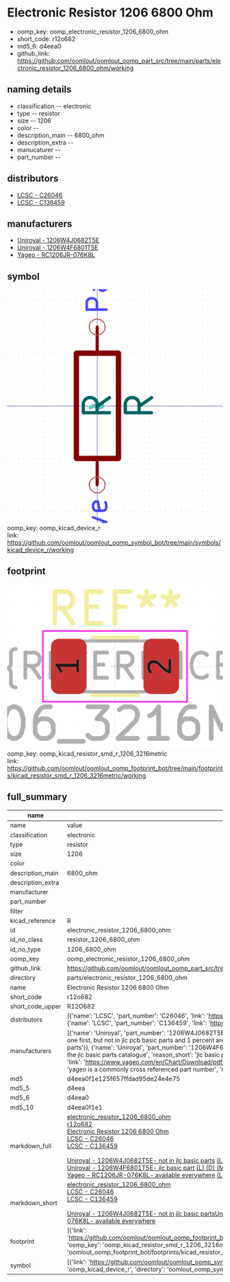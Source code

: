 # Electronic Resistor 1206 6800 Ohm

  
* oomp_key: oomp_electronic_resistor_1206_6800_ohm 
* short_code: r12o682
* md5_6: d4eea0  
* github_link: https://github.com/oomlout/oomlout_oomp_part_src/tree/main/parts/electronic_resistor_1206_6800_ohm/working  
## naming details
* classification -- electronic
* type -- resistor
* size -- 1206
* color -- 
* description_main -- 6800_ohm
* description_extra -- 
* manucaturer -- 
* part_number -- 

## distributors
* [LCSC - C26046](https://lcsc.com/product-detail/C26046.html)  
* [LCSC - C136459](https://lcsc.com/product-detail/C136459.html)  

## manufacturers
* [Uniroyal - 1206W4J0682T5E]()  
* [Uniroyal - 1206W4F6801T5E]()  
* [Yageo - RC1206JR-076K8L](https://www.yageo.com/en/Chart/Download/pdf/RC1206JR-076K8L)  

## symbol

![](symbol/0/working/working_600.png)  
oomp_key: oomp_kicad_device_r  
link: https://github.com/oomlout/oomlout_oomp_symbol_bot/tree/main/symbols/kicad_device_r/working  

## footprint

![](footprint/0/working/working_600.png)  
oomp_key: oomp_kicad_resistor_smd_r_1206_3216metric  
link: https://github.com/oomlout/oomlout_oomp_footprint_bot/tree/main/footprints/kicad_resistor_smd_r_1206_3216metric/working  

## full_summary
| name | value | 
| --- | --- | 
| name | value | 
| classification | electronic | 
| type | resistor | 
| size | 1206 | 
| color |  | 
| description_main | 6800_ohm | 
| description_extra |  | 
| manufacturer |  | 
| part_number |  | 
| filter |  | 
| kicad_reference | R | 
| id | electronic_resistor_1206_6800_ohm | 
| id_no_class | resistor_1206_6800_ohm | 
| id_no_type | 1206_6800_ohm | 
| oomp_key | oomp_electronic_resistor_1206_6800_ohm | 
| github_link | https://github.com/oomlout/oomlout_oomp_part_src/tree/main/parts/electronic_resistor_1206_6800_ohm/working | 
| directory | parts/electronic_resistor_1206_6800_ohm | 
| name | Electronic Resistor 1206 6800 Ohm | 
| short_code | r12o682 | 
| short_code_upper | R12O682 | 
| distributors | [{'name': 'LCSC', 'part_number': 'C26046', 'link': 'https://lcsc.com/product-detail/C26046.html', 'id': 'distributor_lcsc'}, {'name': 'LCSC', 'part_number': 'C136459', 'link': 'https://lcsc.com/product-detail/C136459.html', 'id': 'distributor_lcsc'}] | 
| manufacturers | [{'name': 'Uniroyal', 'part_number': '1206W4J0682T5E', 'link': '', 'id': 'manufacturer_uniroyal', 'note': {'reason': 'did this one first, but not in jlc pcb basic parts and 1 percent are and they are the same price', 'reason_short': 'not in jlc basic parts'}}, {'name': 'Uniroyal', 'part_number': '1206W4F6801T5E', 'link': '', 'id': 'manufacturer_uniroyal', 'note': {'reason': 'in the jlc basic parts catalogue', 'reason_short': 'jlc basic part'}}, {'name': 'Yageo', 'part_number': 'RC1206JR-076K8L', 'link': 'https://www.yageo.com/en/Chart/Download/pdf/RC1206JR-076K8L', 'id': 'manufacturer_yageo', 'note': {'reason': 'yageo is a commonly cross referenced part number', 'reason_short': 'available everywhere'}}] | 
| md5 | d4eea0f1e125f657ffdad95de24e4e75 | 
| md5_5 | d4eea | 
| md5_6 | d4eea0 | 
| md5_10 | d4eea0f1e1 | 
| markdown_full | [electronic_resistor_1206_6800_ohm](https://github.com/oomlout/oomlout_oomp_part_src/tree/main/parts/electronic_resistor_1206_6800_ohm/working)<br>[r12o682](https://github.com/oomlout/oomlout_oomp_part_src/tree/main/parts/electronic_resistor_1206_6800_ohm/working)<br>[Electronic Resistor 1206 6800 Ohm](https://github.com/oomlout/oomlout_oomp_part_src/tree/main/parts/electronic_resistor_1206_6800_ohm/working)<br>[LCSC - C26046<br>](https://lcsc.com/product-detail/C26046.html)[LCSC - C136459<br>](https://lcsc.com/product-detail/C136459.html)<br>[Uniroyal - 1206W4J0682T5E- not in jlc basic parts]() [(L)  ](https://www.lcsc.com/search?q=1206W4J0682T5E)[(D)  ](https://www.digikey.com/en/products?keywords=1206W4J0682T5E)[(M)  ](https://www.mouser.com/Search/Refine?Keyword=1206W4J0682T5E)[(N)  ](https://www.newark.com/search?st=1206W4J0682T5E)[(SZ)  ](https://so.szlcsc.com/global.html?k=1206W4J0682T5E)<br>[Uniroyal - 1206W4F6801T5E- jlc basic part]() [(L)  ](https://www.lcsc.com/search?q=1206W4F6801T5E)[(D)  ](https://www.digikey.com/en/products?keywords=1206W4F6801T5E)[(M)  ](https://www.mouser.com/Search/Refine?Keyword=1206W4F6801T5E)[(N)  ](https://www.newark.com/search?st=1206W4F6801T5E)[(SZ)  ](https://so.szlcsc.com/global.html?k=1206W4F6801T5E)<br>[Yageo - RC1206JR-076K8L- available everywhere](https://www.yageo.com/en/Chart/Download/pdf/RC1206JR-076K8L) [(L)  ](https://www.lcsc.com/search?q=RC1206JR-076K8L)[(D)  ](https://www.digikey.com/en/products?keywords=RC1206JR-076K8L)[(M)  ](https://www.mouser.com/Search/Refine?Keyword=RC1206JR-076K8L)[(N)  ](https://www.newark.com/search?st=RC1206JR-076K8L)[(SZ)  ](https://so.szlcsc.com/global.html?k=RC1206JR-076K8L)<br> | 
| markdown_short | [electronic_resistor_1206_6800_ohm](https://github.com/oomlout/oomlout_oomp_part_src/tree/main/parts/electronic_resistor_1206_6800_ohm/working)<br>[LCSC - C26046<br>](https://lcsc.com/product-detail/C26046.html)[LCSC - C136459<br>](https://lcsc.com/product-detail/C136459.html)<br>[Uniroyal - 1206W4J0682T5E- not in jlc basic parts]()[Uniroyal - 1206W4F6801T5E- jlc basic part]()[Yageo - RC1206JR-076K8L- available everywhere](https://www.yageo.com/en/Chart/Download/pdf/RC1206JR-076K8L) | 
| footprint | [{'link': 'https://github.com/oomlout/oomlout_oomp_footprint_bot/tree/main/foootprntss/kicad_resistor_smd_r_1206_3216metric', 'oomp_key': 'oomp_kicad_resistor_smd_r_1206_3216metric', 'directory': 'oomlout_oomp_footprint_bot/footprints/kicad_resistor_smd_r_1206_3216metric//working/working.kicad_mod'}] | 
| symbol | [{'link': 'https://github.com/oomlout/oomlout_oomp_symbol_bot/tree/main/symbols/kicad_device_r', 'oomp_key': 'oomp_kicad_device_r', 'directory': 'oomlout_oomp_symbol_bot/symbols/kicad_device_r//working/working.kicad_sym'}] | 
